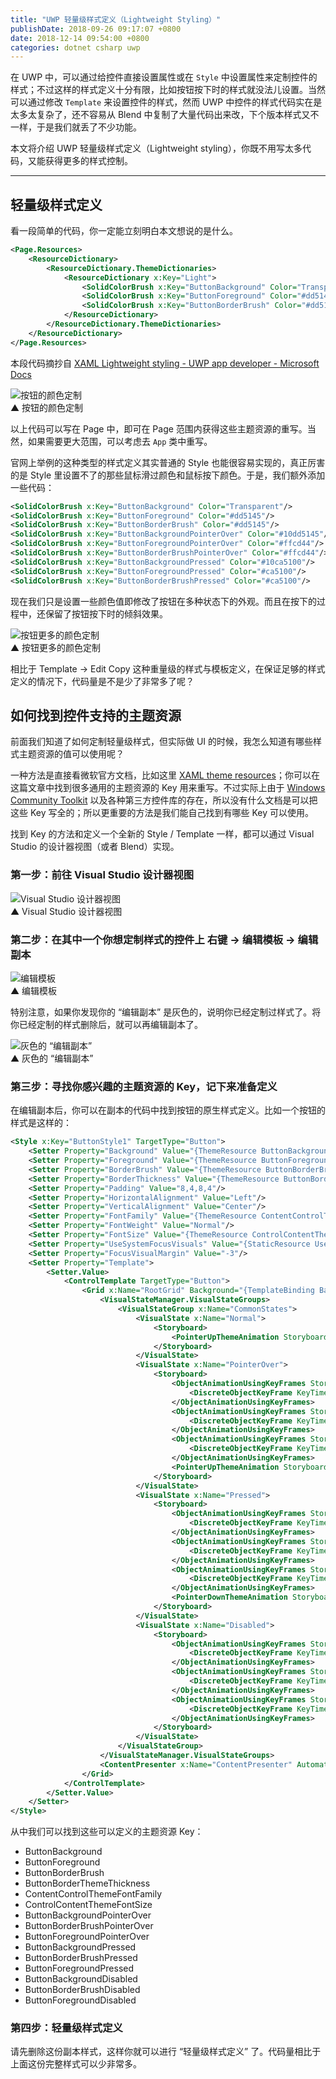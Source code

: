 ```yaml
---
title: "UWP 轻量级样式定义（Lightweight Styling）"
publishDate: 2018-09-26 09:17:07 +0800
date: 2018-12-14 09:54:00 +0800
categories: dotnet csharp uwp
---
```


在 UWP 中，可以通过给控件直接设置属性或在 `Style` 中设置属性来定制控件的样式；不过这样的样式定义十分有限，比如按钮按下时的样式就没法儿设置。当然可以通过修改 `Template` 来设置控件的样式，然而 UWP 中控件的样式代码实在是太多太复杂了，还不容易从 Blend 中复制了大量代码出来改，下个版本样式又不一样，于是我们就丢了不少功能。

本文将介绍 UWP 轻量级样式定义（Lightweight styling），你既不用写太多代码，又能获得更多的样式控制。

---

<div id="toc"></div>

## 轻量级样式定义

看一段简单的代码，你一定能立刻明白本文想说的是什么。

```xml
<Page.Resources>
    <ResourceDictionary>
        <ResourceDictionary.ThemeDictionaries>
            <ResourceDictionary x:Key="Light">
                <SolidColorBrush x:Key="ButtonBackground" Color="Transparent"/>
                <SolidColorBrush x:Key="ButtonForeground" Color="#dd5145"/>
                <SolidColorBrush x:Key="ButtonBorderBrush" Color="#dd5145"/>
            </ResourceDictionary>
        </ResourceDictionary.ThemeDictionaries>
    </ResourceDictionary>
</Page.Resources>
```

本段代码摘抄自 [XAML Lightweight styling - UWP app developer - Microsoft Docs](https://docs.microsoft.com/en-us/windows/uwp/design/controls-and-patterns/xaml-styles#lightweight-styling?wt.mc_id=MVP)

![按钮的颜色定制](/static/posts/2018-09-25-20-00-48.png)  
▲ 按钮的颜色定制

以上代码可以写在 Page 中，即可在 Page 范围内获得这些主题资源的重写。当然，如果需要更大范围，可以考虑去 `App` 类中重写。

官网上举例的这种类型的样式定义其实普通的 Style 也能很容易实现的，真正厉害的是 Style 里设置不了的那些鼠标滑过颜色和鼠标按下颜色。于是，我们额外添加一些代码：

```xml
<SolidColorBrush x:Key="ButtonBackground" Color="Transparent"/>
<SolidColorBrush x:Key="ButtonForeground" Color="#dd5145"/>
<SolidColorBrush x:Key="ButtonBorderBrush" Color="#dd5145"/>
<SolidColorBrush x:Key="ButtonBackgroundPointerOver" Color="#10dd5145"/>
<SolidColorBrush x:Key="ButtonForegroundPointerOver" Color="#ffcd44"/>
<SolidColorBrush x:Key="ButtonBorderBrushPointerOver" Color="#ffcd44"/>
<SolidColorBrush x:Key="ButtonBackgroundPressed" Color="#10ca5100"/>
<SolidColorBrush x:Key="ButtonForegroundPressed" Color="#ca5100"/>
<SolidColorBrush x:Key="ButtonBorderBrushPressed" Color="#ca5100"/>
```

现在我们只是设置一些颜色值即修改了按钮在多种状态下的外观。而且在按下的过程中，还保留了按钮按下时的倾斜效果。

![按钮更多的颜色定制](/static/posts/2018-09-26-lightweight-styling.gif)  
▲ 按钮更多的颜色定制

相比于 Template -> Edit Copy 这种重量级的样式与模板定义，在保证足够的样式定义的情况下，代码量是不是少了非常多了呢？

## 如何找到控件支持的主题资源

前面我们知道了如何定制轻量级样式，但实际做 UI 的时候，我怎么知道有哪些样式主题资源的值可以使用呢？

一种方法是直接看微软官方文档，比如这里 [XAML theme resources](https://docs.microsoft.com/en-us/windows/uwp/design/controls-and-patterns/xaml-theme-resources)；你可以在这篇文章中找到很多通用的主题资源的 Key 用来重写。不过实际上由于 [Windows Community Toolkit](https://docs.microsoft.com/en-us/windows/communitytoolkit/?wt.mc_id=MVP) 以及各种第三方控件库的存在，所以没有什么文档是可以把这些 Key 写全的；所以更重要的方法是我们能自己找到有哪些 Key 可以使用。

找到 Key 的方法和定义一个全新的 Style / Template 一样，都可以通过 Visual Studio 的设计器视图（或者 Blend）实现。

### 第一步：前往 Visual Studio 设计器视图

![Visual Studio 设计器视图](/static/posts/2018-09-26-09-03-50.png)  
▲ Visual Studio 设计器视图

### 第二步：在其中一个你想定制样式的控件上 右键 -> 编辑模板 -> 编辑副本

![编辑模板](/static/posts/2018-09-26-09-04-53.png)  
▲ 编辑模板

特别注意，如果你发现你的 “编辑副本” 是灰色的，说明你已经定制过样式了。将你已经定制的样式删除后，就可以再编辑副本了。

![灰色的 “编辑副本”](/static/posts/2018-09-26-09-05-18.png)  
▲ 灰色的 “编辑副本”

### 第三步：寻找你感兴趣的主题资源的 Key，记下来准备定义

在编辑副本后，你可以在副本的代码中找到按钮的原生样式定义。比如一个按钮的样式是这样的：

```xml
<Style x:Key="ButtonStyle1" TargetType="Button">
    <Setter Property="Background" Value="{ThemeResource ButtonBackground}"/>
    <Setter Property="Foreground" Value="{ThemeResource ButtonForeground}"/>
    <Setter Property="BorderBrush" Value="{ThemeResource ButtonBorderBrush}"/>
    <Setter Property="BorderThickness" Value="{ThemeResource ButtonBorderThemeThickness}"/>
    <Setter Property="Padding" Value="8,4,8,4"/>
    <Setter Property="HorizontalAlignment" Value="Left"/>
    <Setter Property="VerticalAlignment" Value="Center"/>
    <Setter Property="FontFamily" Value="{ThemeResource ContentControlThemeFontFamily}"/>
    <Setter Property="FontWeight" Value="Normal"/>
    <Setter Property="FontSize" Value="{ThemeResource ControlContentThemeFontSize}"/>
    <Setter Property="UseSystemFocusVisuals" Value="{StaticResource UseSystemFocusVisuals}"/>
    <Setter Property="FocusVisualMargin" Value="-3"/>
    <Setter Property="Template">
        <Setter.Value>
            <ControlTemplate TargetType="Button">
                <Grid x:Name="RootGrid" Background="{TemplateBinding Background}">
                    <VisualStateManager.VisualStateGroups>
                        <VisualStateGroup x:Name="CommonStates">
                            <VisualState x:Name="Normal">
                                <Storyboard>
                                    <PointerUpThemeAnimation Storyboard.TargetName="RootGrid"/>
                                </Storyboard>
                            </VisualState>
                            <VisualState x:Name="PointerOver">
                                <Storyboard>
                                    <ObjectAnimationUsingKeyFrames Storyboard.TargetName="RootGrid" Storyboard.TargetProperty="Background">
                                        <DiscreteObjectKeyFrame KeyTime="0" Value="{ThemeResource ButtonBackgroundPointerOver}"/>
                                    </ObjectAnimationUsingKeyFrames>
                                    <ObjectAnimationUsingKeyFrames Storyboard.TargetName="ContentPresenter" Storyboard.TargetProperty="BorderBrush">
                                        <DiscreteObjectKeyFrame KeyTime="0" Value="{ThemeResource ButtonBorderBrushPointerOver}"/>
                                    </ObjectAnimationUsingKeyFrames>
                                    <ObjectAnimationUsingKeyFrames Storyboard.TargetName="ContentPresenter" Storyboard.TargetProperty="Foreground">
                                        <DiscreteObjectKeyFrame KeyTime="0" Value="{ThemeResource ButtonForegroundPointerOver}"/>
                                    </ObjectAnimationUsingKeyFrames>
                                    <PointerUpThemeAnimation Storyboard.TargetName="RootGrid"/>
                                </Storyboard>
                            </VisualState>
                            <VisualState x:Name="Pressed">
                                <Storyboard>
                                    <ObjectAnimationUsingKeyFrames Storyboard.TargetName="RootGrid" Storyboard.TargetProperty="Background">
                                        <DiscreteObjectKeyFrame KeyTime="0" Value="{ThemeResource ButtonBackgroundPressed}"/>
                                    </ObjectAnimationUsingKeyFrames>
                                    <ObjectAnimationUsingKeyFrames Storyboard.TargetName="ContentPresenter" Storyboard.TargetProperty="BorderBrush">
                                        <DiscreteObjectKeyFrame KeyTime="0" Value="{ThemeResource ButtonBorderBrushPressed}"/>
                                    </ObjectAnimationUsingKeyFrames>
                                    <ObjectAnimationUsingKeyFrames Storyboard.TargetName="ContentPresenter" Storyboard.TargetProperty="Foreground">
                                        <DiscreteObjectKeyFrame KeyTime="0" Value="{ThemeResource ButtonForegroundPressed}"/>
                                    </ObjectAnimationUsingKeyFrames>
                                    <PointerDownThemeAnimation Storyboard.TargetName="RootGrid"/>
                                </Storyboard>
                            </VisualState>
                            <VisualState x:Name="Disabled">
                                <Storyboard>
                                    <ObjectAnimationUsingKeyFrames Storyboard.TargetName="RootGrid" Storyboard.TargetProperty="Background">
                                        <DiscreteObjectKeyFrame KeyTime="0" Value="{ThemeResource ButtonBackgroundDisabled}"/>
                                    </ObjectAnimationUsingKeyFrames>
                                    <ObjectAnimationUsingKeyFrames Storyboard.TargetName="ContentPresenter" Storyboard.TargetProperty="BorderBrush">
                                        <DiscreteObjectKeyFrame KeyTime="0" Value="{ThemeResource ButtonBorderBrushDisabled}"/>
                                    </ObjectAnimationUsingKeyFrames>
                                    <ObjectAnimationUsingKeyFrames Storyboard.TargetName="ContentPresenter" Storyboard.TargetProperty="Foreground">
                                        <DiscreteObjectKeyFrame KeyTime="0" Value="{ThemeResource ButtonForegroundDisabled}"/>
                                    </ObjectAnimationUsingKeyFrames>
                                </Storyboard>
                            </VisualState>
                        </VisualStateGroup>
                    </VisualStateManager.VisualStateGroups>
                    <ContentPresenter x:Name="ContentPresenter" AutomationProperties.AccessibilityView="Raw" BorderThickness="{TemplateBinding BorderThickness}" BorderBrush="{TemplateBinding BorderBrush}" ContentTemplate="{TemplateBinding ContentTemplate}" Content="{TemplateBinding Content}" ContentTransitions="{TemplateBinding ContentTransitions}" HorizontalContentAlignment="{TemplateBinding HorizontalContentAlignment}" Padding="{TemplateBinding Padding}" VerticalContentAlignment="{TemplateBinding VerticalContentAlignment}"/>
                </Grid>
            </ControlTemplate>
        </Setter.Value>
    </Setter>
</Style>
```

从中我们可以找到这些可以定义的主题资源 Key：

- ButtonBackground
- ButtonForeground
- ButtonBorderBrush
- ButtonBorderThemeThickness
- ContentControlThemeFontFamily
- ControlContentThemeFontSize
- ButtonBackgroundPointerOver
- ButtonBorderBrushPointerOver
- ButtonForegroundPointerOver
- ButtonBackgroundPressed
- ButtonBorderBrushPressed
- ButtonForegroundPressed
- ButtonBackgroundDisabled
- ButtonBorderBrushDisabled
- ButtonForegroundDisabled

### 第四步：轻量级样式定义

请先删除这份副本样式，这样你就可以进行 “轻量级样式定义” 了。代码量相比于上面这份完整样式可以少非常多。

